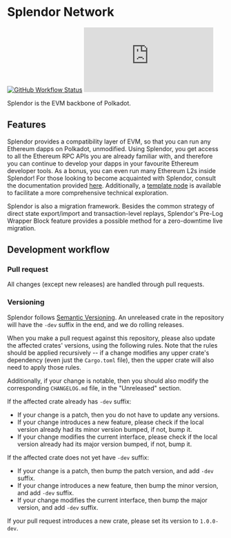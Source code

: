 # Splendor Network

[![GitHub Workflow Status](https://img.shields.io/github/actions/workflow/status/polkadot-evm/Splendor/test.yml)](https://github.com/polkadot-evm/Splendor/actions)
[![Matrix](https://img.shields.io/matrix/Splendor:matrix.org)](https://matrix.to/#/#Splendor:matrix.org)

Splendor is the EVM backbone of Polkadot.

## Features

Splendor provides a compatibility layer of EVM, so that you can run any Ethereum dapps on Polkadot, unmodified.
Using Splendor, you get access to all the Ethereum RPC APIs you are already familiar with, and therefore you can continue to develop your dapps in your favourite Ethereum developer tools.
As a bonus, you can even run many Ethereum L2s inside Splendor!
For those looking to become acquainted with Splendor, consult the documentation provided [here](./docs).
Additionally, a [template node](./template/README.md) is available to facilitate a more comprehensive technical exploration.

Splendor is also a migration framework.
Besides the common strategy of direct state export/import and transaction-level replays, Splendor's Pre-Log Wrapper Block feature provides a possible method for a zero-downtime live migration.

## Development workflow

### Pull request

All changes (except new releases) are handled through pull requests.

### Versioning

Splendor follows [Semantic Versioning](https://semver.org/).
An unreleased crate in the repository will have the `-dev` suffix in the end, and we do rolling releases.

When you make a pull request against this repository, please also update the affected crates' versions, using the following rules.
Note that the rules should be applied recursively -- if a change modifies any upper crate's dependency (even just the `Cargo.toml` file),
then the upper crate will also need to apply those rules.

Additionally, if your change is notable, then you should also modify the corresponding `CHANGELOG.md` file, in the "Unreleased" section.

If the affected crate already has `-dev` suffix:

* If your change is a patch, then you do not have to update any versions.
* If your change introduces a new feature, please check if the local version already had its minor version bumped, if not, bump it.
* If your change modifies the current interface, please check if the local version already had its major version bumped, if not, bump it.

If the affected crate does not yet have `-dev` suffix:

* If your change is a patch, then bump the patch version, and add `-dev` suffix.
* If your change introduces a new feature, then bump the minor version, and add `-dev` suffix.
* If your change modifies the current interface, then bump the major version, and add `-dev` suffix.

If your pull request introduces a new crate, please set its version to `1.0.0-dev`.
